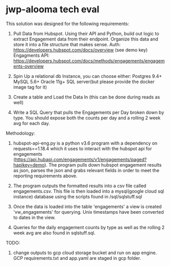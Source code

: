 # jwp-alooma tech eval



This solution was designed for the following requirements:

1. Pull Data from Hubspot.  Using their API and Python, build out logic to extract Engagement data from their endpoint.
Organize this data and store it into a file structure that makes sense.
Auth: https://developers.hubspot.com/docs/overview (see demo key)
Engagments API: https://developers.hubspot.com/docs/methods/engagements/engagements-overview

2. Spin Up a relational db Instance, you can choose either:
    Postgres 9.4+
    MySQL 5.6+
    Oracle 11g+
    SQL server(but please provide the docker image tag for it)

3. Create a table and Load the Data In (this can be done during reads as well)

4. Write a SQL Query that pulls the Engagements per Day broken down by type.
You should expose both the counts per day and a rolling 2 week avg for each day.

Methodology:

1. hubspot-api-eng.py is a python v3.6 program with a dependency on requests==1.18.4 which it uses to interact with the hubspot api for engagements
(https://api.hubapi.com/engagements/v1/engagements/paged?hapikey=demo).  The program pulls down hubspot engagement results as json, parses the json and
grabs relevant fields in order to meet the reporting requirements above.

2. The program outputs the formatted results into a csv file called engagements.csv.  This file is then loaded into a mysql(google cloud sql instance) database using the scripts found
in /sql/sqlstuff.sql

3. Once the data is loaded into the table 'engagements' a view is created 'vw_engagements' for querying.  Unix timestamps have been converted to dates in the view.

4. Queries for the daily engagement counts by type as well as the rolling 2 week avg are also found in sqlstuff.sql.

TODO:

1. change outputs to gcp cloud storage bucket and run on app engine.  GCP requirements.txt and app.yaml are staged in gcp folder.




